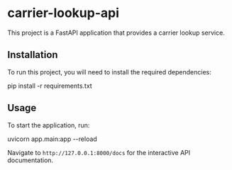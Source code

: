 # carrier-lookup-api

This project is a FastAPI application that provides a carrier lookup service.

## Installation

To run this project, you will need to install the required dependencies:

pip install -r requirements.txt


## Usage

To start the application, run:

uvicorn app.main:app --reload

Navigate to `http://127.0.0.1:8000/docs` for the interactive API documentation.
